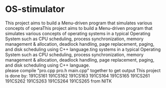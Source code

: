# OS-stimulator
This project aims to build a Menu-driven program that simulates various concepts of operaThis project aims to build a Menu-driven program that simulates various concepts of operating systems in a typical Operating System such as CPU scheduling, process synchronization, memory management &amp; allocation, deadlock handling, page replacement, paging, and disk scheduling using C++ language.ting systems in a typical Operating System such as CPU scheduling, process synchronization, memory management &amp; allocation, deadlock handling, page replacement, paging, and disk scheduling using C++ language.  
please compile "pro.cpp pro.h main.cpp" together to get output
This project is done by: 191CS161 191CS162 191CS163 191CS164 191CS165 191CS261 191CS262 191CS263 191CS264 191CS265 from NITK
